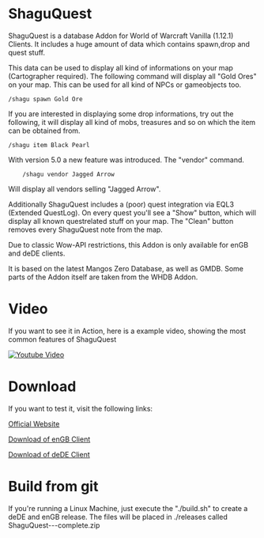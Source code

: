 # ShaguQuest
ShaguQuest is a database Addon for World of Warcraft Vanilla (1.12.1) Clients.
It includes a huge amount of data which contains spawn,drop and quest stuff.

This data can be used to display all kind of informations on your map (Cartographer required).
The following command will display all "Gold Ores" on your map.
This can be used for all kind of NPCs or gameobjects too.

    /shagu spawn Gold Ore

If you are interested in displaying some drop informations, try out the following,
it will display all kind of mobs, treasures and so on which the item can be obtained from.

    /shagu item Black Pearl

With version 5.0 a new feature was introduced. The "vendor" command.

		/shagu vendor Jagged Arrow

Will display all vendors selling "Jagged Arrow".

Additionally ShaguQuest includes a (poor) quest integration via EQL3 (Extended QuestLog).
On every quest you'll see a "Show" button, which will display all known questrelated stuff on your map.
The "Clean" button removes every ShaguQuest note from the map.

Due to classic Wow-API restrictions, this Addon is only available for enGB and deDE clients.

It is based on the latest Mangos Zero Database, as well as GMDB.
Some parts of the Addon itself are taken from the WHDB Addon.

# Video
If you want to see it in Action, here is a example video, showing the most common features of ShaguQuest

[![Youtube Video](http://img.youtube.com/vi/h_U3vbYcRpE/0.jpg)](https://www.youtube.com/watch?v=h_U3vbYcRpE)

# Download
If you want to test it, visit the following links:

[Official Website](http://shaguquest.ericmauser.de/)

[Download of enGB Client](http://shaguquest.ericmauser.de/files/ShaguQuest-5.0-enGB-complete.zip)

[Download of deDE Client](http://shaguquest.ericmauser.de/files/ShaguQuest-5.0-deDE-complete.zip)

# Build from git
If you're running a Linux Machine, just execute the "./build.sh" to create a deDE and enGB release.
The files will be placed in ./releases called ShaguQuest-<version>-<locale>-complete.zip
